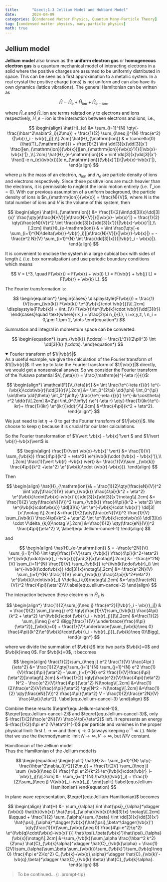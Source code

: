 ```yaml
---
title:      "&sect;1.3 Jellium Model and Hubbard Model"
date:       2024-04-09
categories: [Condensed Matter Physics, Quantum Many-Particle Theory]
tag: [condensed matter physics, many-particle physics]
math: true
---
```


## Jellium model

**Jellium model** also known as the **uniform electron gas** or **homogeneous electron gas** is a quantum mechanical model of interacting electrons in a solid where the positive charges are assumed to be uniformly distributed in space. This can be seen as a first approximation to a metallic system. In a real crystal the positive charge (ions) is not uniform and can also have its own dynamics (lattice vibrations). The general Hamiltonian can be written as

$$
\begin{equation}
    \hat{H} = \hat{H}_e + \hat{H}_{\mathrm{ion}} + \hat{H}_{e-\mathrm{ion}},
\end{equation}
$$

where $\hat{H}\_{e}$ and $\hat{H}\_{\mathrm{ion}}$ are terms related only to electrons and ions respectively, $\hat{H}\_{e-\mathrm{ion}}$ is the interaction between electrons and ions, i.e.,

$$
\begin{align}
    \hat{H}_{e} &= \sum_{i=1}^{N} \qty(-\frac{\hbar^2\nabla^2_i}{2\mu}) + \frac{1}{2} \sum_{i\neq j}^{N} \frac{e^2}{|\vb{r}_i - \vb{r}_j|},\\[.2cm]
    \hat{H}_{\mathrm{ion}} & = \cancelto{0}{\hat{T}_{\mathrm{ion}}} + \frac{1}{2} \iint \dd[3]{x}\dd[3]{x'} \frac{[en_{\mathrm{ion}}(\vb{x})][en_{\mathrm{ion}}(\vb{x}')]}{|\vb{x}-\vb{x}'|} ,\\[.2cm]
    \hat{H}_{e-\mathrm{ion}}& = \iint \dd[3]{x}\dd[3]{x'} \frac{[-e n_{e}(\vb{x})][e n_{\mathrm{ion}}(\vb{x}')]}{|\vb{x}-\vb{x}'|},
\end{align}
$$

where $\mu$ is the mass of an electron, $n_{\mathrm{ion}}$ and $n_{e}$ are particle density of ions and electrons respectively. Since these positive ions are much heavier than the electrons, it is permissible to neglect the ionic motion entirely (i.e. $\hat{T}\_{\mathrm{ion}} =0$). With our previous assumption of a uniform background, the particle density of ions is $n_{\mathrm{ion}}(\vb{x}) = \frac{N}{V}$, where $N$ is the total number of ions and $V$ is the volume of this system, then

$$
\begin{align}
    \hat{H}_{\mathrm{ion}} &= \frac{1}{2}\iint\dd[3]{x}\dd[3]{x}'  \frac{\qty[e\frac{N}{V}][e\frac{N}{V}]}{|\vb{x}- \vb{x}'|}  = \frac{1}{2} \qty(\frac{eN}{V})^2 \iint \frac{\dd[3]{x}\dd[3]{x'}}{|\vb{x}-\vb{x}'|},\\[.2cm]
    \hat{H}_{e-\mathrm{ion}} & = \iint \frac{\qty[-e \sum_{i=1}^{N}\delta(\vb{r}-\vb{r}_i)][e\frac{N}{V}]}{|\vb{r}-\vb{x}|} = - \frac{e^2 N}{V} \sum_{i=1}^{N} \int \frac{\dd[3]{x}}{|\vb{r}_i - \vb{x}|}. 
\end{align}
$$

It is convenient to enclose the system in a large cubical box with sides of length $L$ (i.e. box normalization) and use periodic boundary conditions which means

$$
V = L^3, \quad F(\vb{r}) = F(\vb{r} + \vb{i} L) = F(\vb{r} + \vb{j} L) = F(\vb{r} + \vb{k} L).
$$

The Fourier transformation is:

$$
\begin{equation*}
\begin{cases}
    \displaystyle{F(\vb{r}) = \frac{1}{V}\sum_{\vb{k}} F(\vb{k}) \e^{i\vb{k}\cdot \vb{r}}}\\[.2cm]
    \displaystyle{F(\vb{k}) = \int_{V} F(\vb{r})\e^{i\vb{k}\cdot \vb{r}}\dd[3]{r}}
\end{cases}\quad \text{where}\ k_i = \frac{2\pi n_i}{L}, \ i=x,y,z, \ n_i = 0,\pm 1,\pm 2, \dots
\end{equation*}
$$

Summation and integral in momentum space can be converted:

$$
\begin{equation*}
    \sum_{\vb{k}} (\cdots)  = \frac{L^3}{(2\pi)^3} \int \dd[3]{k} (\cdots).
\end{equation*}
$$

<details class="box-hidden" markdown="1" open>
<summary> Fourier transform of $1/|\vb{r}|$ </summary>
As a useful example, we give the calculation of the Fourier transform of $1/|\vb{r}|$. If we try to take the Fourier transform of $1/|\vb{r}|$ directly, we would get a nonsensical answer. So we consider the Fourier transform of the Yukawa potential $V_{\eta}(r) = \frac{\mathrm{e}^{-\eta r}}{r}$:

$$
\begin{align*}
    \mathcal{F}[V_{\eta}(r)] &= \int \frac{\e^{-\eta r}}{r} \e^{-i\vb{k}\cdot\vb{r}}\dd[3]{r}\\[.2cm]
    &= \int_0^{2\pi} \dd{\phi} \int_0^{\pi} \sin\theta \dd{\theta} \int_0^{\infty} \frac{\e^{-\eta r}}{r} \e^{-ikr\cos\theta} r^2 \dd{r}\\[.2cm]
    &=2\pi \int_0^{\infty} r\e^{-\eta r} \qty[-\frac{1}{ikr}\e^{-ikr}+ \frac{1}{ikr} \e^{ikr}]\dd{r}\\[.2cm]
    &=\frac{4\pi}{k^2 + \eta^2}.
\end{align*}
$$

We just need to let $\eta \to 0$ to get the Fourier transform of $1/|\vb{r}|$. We choose to keep $\eta$ because it is crucial for our later calculations.
</details>

So the Fourier transformation of $1/\vert \vb{x} - \vb{x}'\vert $ and $1/\vert \vb{r}-\vb{x}\vert$ is

$$
\begin{align}
    \frac{1}{\vert \vb{x}-\vb{x}' \vert} &= \frac{1}{V} \sum_{\vb{k}} \frac{4\pi}{k^2 + \eta^2} \e^{i\vb{k}\cdot (\vb{x} - \vb{x}')},\\[.2cm]
    \frac{1}{\vert \vb{r} -\vb{x} \vert} &= \frac{1}{V}\sum
    _{\vb{k}} \frac{4\pi}{k^2 +\eta^2} \e^{i\vb{k}\cdot (\vb{r}-\vb{x})}.
\end{align}
$$

Then

$$
\begin{align}
    \hat{H}_{\mathrm{ion}}& = \frac{1}{2}\qty(\frac{eN}{V})^2 \iint \qty[\frac{1}{V} \sum_{\vb{k}} \frac{4\pi}{k^2 + \eta^2} \e^{i\vb{k}\cdot(\vb{x}-\vb{x}')}]\dd[3]{x}\dd[3]{x'}\notag\\[.2cm]
    &= \frac{1}{2} \qty(\frac{eN}{V})^2 \sum_{\vb{k}} \frac{4\pi}{k^2 + \eta^2} \int \e^{i\vb{k}\cdot\vb{x}} \dd[3]{x} \int \e^{-i\vb{k}\cdot \vb{x}'} \dd[3]{x'}\notag \\[.2cm]
    &=\frac{1}{2}\qty(\frac{eN}{V})^2 \frac{1}{V} \sum_{\vb{k}} \frac{4\pi}{k^2 + \eta^2} \int \e^{i\vb{k}\cdot\vb{x}} \dd[3]{x} \cdot V\delta_{k,0}\notag \\[.2cm]
    &=\frac{1}{2} \qty(\frac{eN}{V})^2 \frac{4\pi}{\eta^2} V, \label{equ:Jellium-cancel-1}
\end{align} 
$$

and 

$$
\begin{align}
    \hat{H}_{e-\mathrm{ion}} & = -\frac{e^2N}{V} \sum_{i=1}^{N} \int \qty[\frac{1}{V}\sum_{\vb{k}} \frac{4\pi}{k^2+\eta^2} \e^{i\vb{k}\cdot(\vb{r}_i -\vb{x})}]\dd[3]{x}\notag\\[.2cm]
    &= -\frac{e^2N}{V} \sum_{i=1}^{N} \frac{1}{V} \sum_{\vb{k}} \e^{i\vb{k}\cdot\vb{r}_i} \int \e^{-i\vb{k}\cdot\vb{x}} \dd[3]{x}\notag\\[.2cm]
    &=-\frac{e^2N}{V} \sum_{i=1}^{N} \frac{1}{V} \sum_{\vb{k}} \frac{4\pi}{k^2+\eta^2} \e^{i\vb{k}\cdot\vb{r}_i} V\delta_{k,0}\notag\\[.2cm]
    &=-\qty(\frac{eN}{V})^2 \frac{4\pi}{\eta^2}V.\label{equ:Jellium-cancel-2}
\end{align}
$$

The interaction between these electrons in $\hat{H}_{e}$ is

$$
\begin{align*}
    \frac{1}{2}\sum_{i\neq j} \frac{e^2}{|\vb{r}_i - \vb{r}_j|} & = \frac{1}{2} \sum_{i\neq j} e^2 \qty[\frac{1}{V}\sum_{\vb{k}} \frac{4\pi}{k^2 + \eta^2} \e^{i\vb{k}\cdot (\vb{r}_i - \vb{r}_j)}]\\[.2cm]
    &=\frac{1}{2} \sum_{i\neq j} e^2 \Bigg[\frac{1}{V} \underbrace{\frac{4\pi}{\eta^2}}_{\vb{k}=0} + \frac{1}{V}\underbrace{\sum_{\vb{k}\neq 0} \frac{4\pi}{k^2}\e^{i\vb{k}\cdot(\vb{r}_i - \vb{r}_j)}}_{\vb{k}\neq 0}\Bigg],
\end{align*}
$$

where we divide the summation of $\vb{k}$ into two parts $\vb{k}=0$ and $\vb{k}\neq 0$. For $\vb{k}=0$, it becomes

$$
\begin{align}
    \frac{1}{2}\sum_{i\neq j} e^2 \frac{1}{V} \frac{4\pi }{\eta^2} &= \frac{1}{2}\qty[\sum_{i=1}^{N} \sum_{j=1}^{N} e^2 \frac{1}{V}\frac{4\pi}{\eta^2} - \sum_{i=1}^{N} e^2 \frac{1}{V}\frac{4\pi}{\eta^2}]\notag\\[.2cm]
    &=\frac{1}{2} \qty[\frac{e^2}{V}\frac{4\pi}{\eta^2} N^2 - \frac{e^2}{V}\frac{4\pi}{\eta^2} N]\notag\\[.2cm]
    &=\frac{1}{2}\frac{e^2}{V}\frac{4\pi}{\eta^2} \qty[N^2 - N]\notag\\[.2cm]
    &=\frac{1}{2} \qty(\frac{eN}{V})^2 \frac{4\pi}{\eta^2} V - \frac{1}{2}\frac{e^2N}{V} \frac{4\pi}{\eta^2}. \label{equ:Jellium-cancel-3}
\end{align}
$$

Combine these results $\eqref{equ:Jellium-cancel-1}$, $\eqref{equ:Jellium-cancel-2}$ and $\eqref{equ:Jellium-cancel-3}$, only $-\frac{1}{2}\frac{e^2N}{V} \frac{4\pi}{\eta^2}$ left. It represents an energy $-\frac{1}{2}4\pi e^2 (V\eta^2)^{-1}$ per particle and vanishes in the proper physical limit: first $L\to \infty$ and then $\eta \to 0$ (always keeping $\eta^{-1}\ll L$). Note that we use the thermodynamic limit $N\to\infty, V\to\infty$, but $N/V$ constant. 

<div class="box-info" markdown="1">
<div class="title"> Hamiltonian of the Jellium model </div>
Thus the Hamiltonian of the Jellium model is

$$
\begin{equation}
\begin{split}
        \hat{H} &= \sum_{i=1}^{N} \qty(-\frac{\hbar^2\nabla_{i}^2}{2\mu}) + \frac{1}{2V} \sum_{i\neq j} \sum_{\vb{k}\neq 0} \frac{4\pi e^2}{k^2} \e^{i\vb{k}\cdot(\vb{r}_i-\vb{r}_j)}\\[.2cm]
        &= \sum_{i=1}^{N} \hat{h}(\vb{r}_i) + \frac{1}{2}\sum_{i\neq j} V(\vb{r}_i -\vb{r}_j).
\end{split}
\label{equ:Jellium-Hamiltonian}
\end{equation}
$$

</div>

In plane wave representation, $\eqref{equ:Jellium-Hamiltonian}$ becomes

$$
\begin{align}
    \hat{H} &= \sum_{\alpha} \int \hat{\psi}_{\alpha}^\dagger (\vb{x}) \hat{h}(\vb{x}) \hat{\psi}_{\alpha}(\vb{x})\dd[3]{x} \notag\\[.2cm]
        &\qquad + \frac{1}{2} \sum_{\alpha}\sum_{\beta} \iint \dd[3]{x}\dd[3]{x'} \hat{\psi}_{\alpha}^\dagger(\vb{x})\hat{\psi}_\beta^\dagger(\vb{x}') \qty[\frac{1}{V}\sum_{\vb{q}\neq 0} \frac{4\pi e^2}{q^2} \e^{i\vb{q}\cdot(\vb{x}-\vb{x}')}] \hat{\psi}_\beta(\vb{x}')\hat{\psi}_{\alpha}(\vb{x})\notag\\[.2cm]
        &=\sum_{\vb{k}}\sum_\alpha \frac{\hbar^2 k^2}{2\mu} \hat{C}_{\vb{k}\alpha}^\dagger \hat{C}_{\vb{k}\alpha} + \frac{1}{2V}\sum_{\alpha}\sum_\beta \sum_{\vb{k}}\sum_{\vb{k}'}\sum_{\vb{q}\neq 0} \frac{4\pi e^2}{q^2} C_{\vb{k}+\vb{q},\alpha}^\dagger \hat{C}_{\vb{k}'-\vb{q},\beta}^\dagger \hat{C}_{\vb{k}'\beta} \hat{C}_{\vb{k}\alpha}.
\end{align}
$$

> To be continued...
{: .prompt-tip}


